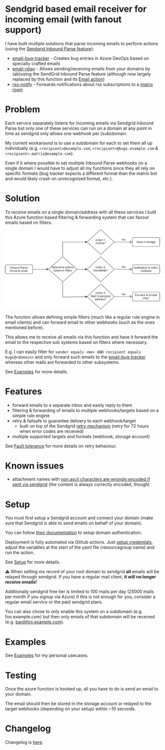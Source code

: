 # Sendgrid based email receiver for incoming email (with fanout support)

I have built multiple solutions that parse incoming emails to perform actions (using the [Sendgrid Inbound Parse feature](https://sendgrid.com/docs/for-developers/parsing-email/inbound-email/)):

- [email-bug-tracker](https://github.com/MarcStan/email-bug-tracker) - Creates bug entries in Azure DevOps based on specially crafted emails
- [email-relay](https://github.com/MarcStan/email-relay) - Allows sending/receiving emails from your domains by (ab)using the SendGrid Inbound Parse feature (although now largely replaced by this function and its [Email action](docs/Supported%20actions.md#Email))
- [rss-notify](https://github.com/MarcStan/rss-notify) - Forwards notifications about rss subscriptions to a [matrix room](https://matrix.org/try-now/)

# Problem

Each service separately listens for incoming emails via Sendgrid Inbound Parse but only one of these services can run on a domain at any point in time as sendgrid only allows one webhook per (sub)domain.

My current workaround is to use a subdomain for each to set them all up individually (e.g. `<recipient>@example.com`, `<recipient>@bugs.example.com` & `<recipient>.matrix@example.com`).

Even if it where possible to set multiple Inbound Parse webhooks on a single domain I would have to adjust all my functions since they all rely on specific formats (bug tracker expects a different format than the matrix bot and would likely crash on unrecognized format, etc.).

# Solution

To receive emails on a single domain/address with all these services I built this Azure function based filtering & forwarding system that can fanout emails based on filters.

![fanout diagram](docs/email-fanout.png)

The function allows defining simple filters (much like a regular rule engine in email clients) and can forward email to other webhooks (such as the ones mentioned before).

This allows me to receive all emails via this function and have it forward the email to the respective sub systems based on filters where necessary.

E.g. I can easily filter for `sender equals <me> AND recipient equals bugs@<domain>` and only forward such emails to the [email-bug-tracker](https://github.com/MarcStan/email-bug-tracker) whereas other mails are forwarded to other subsystems.

See [Examples](docs/Examples.md) for more details.

# Features

* forward emails to a separate inbox and easily reply to them
* filtering & forwarding of emails to multiple webhooks/targets based on a simple rule engine
* retry & failsafe to guarantee delivery to each webhook/target
  * built on top of the Sendgrid [retry mechanism](https://sendgrid.com/docs/API_Reference/SMTP_API/errors_and_troubleshooting.html) (retry for 72 hours when error codes are received)
* multiple supported targets and formats (webhook, storage account)

See [Fault tolerance](docs/Fault%20tolerance.md) for more details on retry behaviour.

# Known issues

* attachment names with [non ascii characters are wrongly encoded if sent via sendgrid](https://github.com/sendgrid/sendgrid-go/issues/362) (the content is always correctly encoded, though)

# Setup

You must first setup a Sendgrid account and connect your domain (make sure that Sendgrid is able to send emails on behalf of your domain).

You can follow [their documentation](https://sendgrid.com/docs/ui/account-and-settings/how-to-set-up-domain-authentication/) to setup domain authentication.

Deployment is fully automated via Github actions. Just [setup credentials](https://github.com/marketplace/actions/azure-login#configure-azure-credentials), adjust the variables at the start of the yaml file (resourcegroup name) and run the action.

See [Setup](docs/Setup.md) for more details.

:warning: When setting mx record of your root domain to sendgrid **all** emails will be relayed through sendgrid. If you have a regular mail client, **it will no longer receive emails!**

Additionally sendgrid free tier is limited to 100 mails per day (25000 mails per month if you signup via Azure) if this is not enough for you, consider a regular email service or the paid sendgrid plans.

You can also chose to only enable this system on a subdomain (e.g. foo.example.com) but then only emails of that subdomain will be received (e.g. bar@foo.example.com).

# Examples

See [Examples](docs/Examples.md) for my personal usecases.

# Testing

Once the azure function is hooked up, all you have to do is send an email to your domain.

The email should then be stored in the storage account or relayed to the target webhooks (depending on your setup) within ~10 seconds.

# Changelog

Changelog is [here](docs/Changelog.md).
